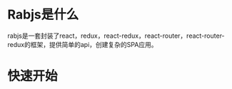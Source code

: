 # Rabjs是什么

rabjs是一套封装了react，redux，react-redux，react-router，react-router-redux的框架，提供简单的api，创建复杂的SPA应用。



# 快速开始






